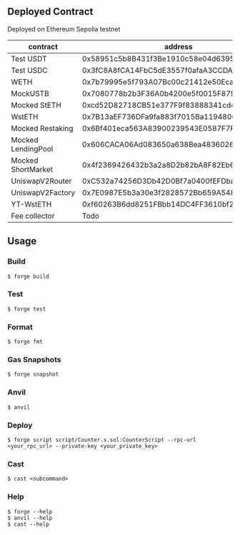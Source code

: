 ## Deployed Contract

Deployed on Ethereum Sepolia testnet

| contract | address |
| --- | --- |
| Test USDT | 0x58951c5b8B431f3Be1910c58e04d63951c8Bb082 |
| Test USDC | 0x3fC8A8fCA14FbC5dE3557f0afaA3CCDABd5bF21c |
| WETH | 0x7b79995e5f793A07Bc00c21412e50Ecae098E7f9 |
| MockUSTB | 0x7080778b2b3F36A0b4200e5f0015F879Bf6d0933 |
| Mocked StETH | 0xcd52D82718CB51e377F9f83888341cd4cB0553Aa |
| WstETH | 0x7B13aEF736DFa9fa883f7015Ba1194800D58AA84 |
| Mocked Restaking | 0x6Bf401eca563A83900239543E0587F7F90A67089 |
| Mocked LendingPool | 0x606CACA06Ad083650a638Bea48360261DAB8fAA8 |
| Mocked ShortMarket | 0x4f2369426432b3a2a8D2b82bA8F82Eb6E34bb9bF |
| UniswapV2Router | 0xC532a74256D3Db42D0Bf7a0400fEFDbad7694008 |
| UniswapV2Factory | 0x7E0987E5b3a30e3f2828572Bb659A548460a3003 |
| YT-WstETH | 0xf60263B6dd8251FBbb14DC4FF3610bf28969a10F |
| Fee collector | Todo |


## Usage

### Build

```shell
$ forge build
```

### Test

```shell
$ forge test
```

### Format

```shell
$ forge fmt
```

### Gas Snapshots

```shell
$ forge snapshot
```

### Anvil

```shell
$ anvil
```

### Deploy

```shell
$ forge script script/Counter.s.sol:CounterScript --rpc-url <your_rpc_url> --private-key <your_private_key>
```

### Cast

```shell
$ cast <subcommand>
```

### Help

```shell
$ forge --help
$ anvil --help
$ cast --help
```
